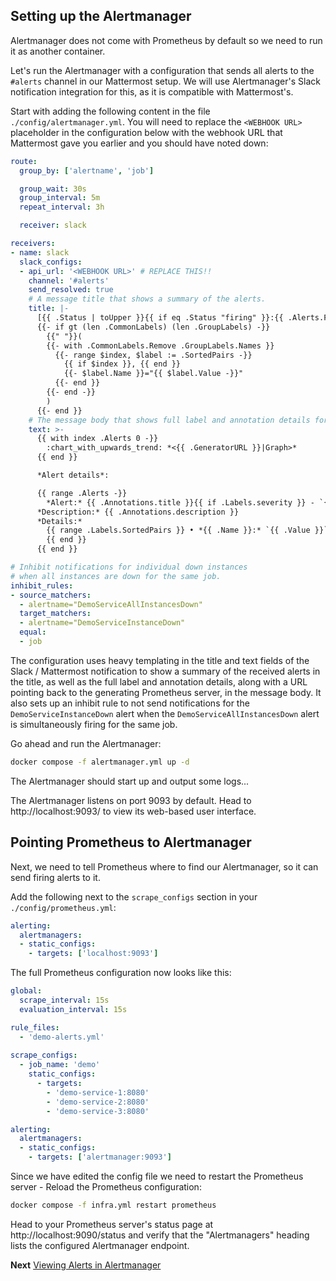 ## Setting up the Alertmanager

Alertmanager does not come with Prometheus by default so we need to run it as another container.

Let's run the Alertmanager with a configuration that sends all alerts to the `#alerts` channel in our Mattermost setup. We will use Alertmanager's Slack notification integration for this, as it is compatible with Mattermost's.

Start with adding the following content in the file `./config/alertmanager.yml`. You will need to replace the `<WEBHOOK URL>` placeholder in the configuration below with the webhook URL that Mattermost gave you earlier and you should have noted down:

```yml
route:
  group_by: ['alertname', 'job']

  group_wait: 30s
  group_interval: 5m
  repeat_interval: 3h

  receiver: slack

receivers:
- name: slack
  slack_configs:
  - api_url: '<WEBHOOK URL>' # REPLACE THIS!!
    channel: '#alerts'
    send_resolved: true
    # A message title that shows a summary of the alerts.
    title: |-
      [{{ .Status | toUpper }}{{ if eq .Status "firing" }}:{{ .Alerts.Firing | len }}{{ end }}] {{ .CommonLabels.alertname }} for {{ .CommonLabels.job }}
      {{- if gt (len .CommonLabels) (len .GroupLabels) -}}
        {{" "}}(
        {{- with .CommonLabels.Remove .GroupLabels.Names }}
          {{- range $index, $label := .SortedPairs -}}
            {{ if $index }}, {{ end }}
            {{- $label.Name }}="{{ $label.Value -}}"
          {{- end }}
        {{- end -}}
        )
      {{- end }}
    # The message body that shows full label and annotation details for all alerts.
    text: >-
      {{ with index .Alerts 0 -}}
        :chart_with_upwards_trend: *<{{ .GeneratorURL }}|Graph>*
      {{ end }}

      *Alert details*:

      {{ range .Alerts -}}
        *Alert:* {{ .Annotations.title }}{{ if .Labels.severity }} - `{{ .Labels.severity }}`{{ end }}
      *Description:* {{ .Annotations.description }}
      *Details:*
        {{ range .Labels.SortedPairs }} • *{{ .Name }}:* `{{ .Value }}`
        {{ end }}
      {{ end }}

# Inhibit notifications for individual down instances
# when all instances are down for the same job.
inhibit_rules:
- source_matchers:
  - alertname="DemoServiceAllInstancesDown"
  target_matchers:
  - alertname="DemoServiceInstanceDown"
  equal:
  - job
```

The configuration uses heavy templating in the title and text fields of the Slack / Mattermost notification to show a summary of the received alerts in the title, as well as the full label and annotation details, along with a URL pointing back to the generating Prometheus server, in the message body. It also sets up an inhibit rule to not send notifications for the `DemoServiceInstanceDown` alert when the `DemoServiceAllInstancesDown` alert is simultaneously firing for the same job.

Go ahead and run the Alertmanager:

```bash
docker compose -f alertmanager.yml up -d
```

The Alertmanager should start up and output some logs...

The Alertmanager listens on port 9093 by default. Head to http://localhost:9093/ to view its web-based user interface.

## Pointing Prometheus to Alertmanager

Next, we need to tell Prometheus where to find our Alertmanager, so it can send firing alerts to it.

Add the following next to the `scrape_configs` section in your `./config/prometheus.yml`:

```yaml
alerting:
  alertmanagers:
  - static_configs:
    - targets: ['localhost:9093']
```

The full Prometheus configuration now looks like this:

```yaml
global:
  scrape_interval: 15s
  evaluation_interval: 15s

rule_files:
  - 'demo-alerts.yml'
  
scrape_configs:
  - job_name: 'demo'
    static_configs:
      - targets:
        - 'demo-service-1:8080'
        - 'demo-service-2:8080'
        - 'demo-service-3:8080'

alerting:
  alertmanagers:
  - static_configs:
    - targets: ['alertmanager:9093']
```
Since we have edited the config file we need to restart the Prometheus server -  Reload the Prometheus configuration:

```bash
docker compose -f infra.yml restart prometheus
```

Head to your Prometheus server's status page at http://localhost:9090/status and verify that the "Alertmanagers" heading lists the configured Alertmanager endpoint.


**Next** [Viewing Alerts in Alertmanager](./viewing.md)